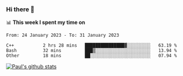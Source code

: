 ### Hi there 👋

📊 **This week I spent my time on**
<!--START_SECTION:waka-->

```text
From: 24 January 2023 - To: 31 January 2023

C++           2 hrs 28 mins   ███████████████▓░░░░░░░░░   63.19 %
Bash          32 mins         ███▒░░░░░░░░░░░░░░░░░░░░░   13.94 %
Other         18 mins         ██░░░░░░░░░░░░░░░░░░░░░░░   07.94 %
```

<!--END_SECTION:waka-->


[![Paul's github stats](https://github-readme-stats.vercel.app/api?username=mickeyouyou&theme=dracula&show_icons=true)](https://github.com/anuraghazra/github-readme-stats)
